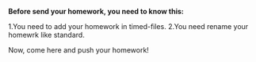 **Before send your homework, you need to know this:**

1.You need to add your homework in timed-files.
2.You need rename your homewrk like standard.

Now, come here and push your homework!
